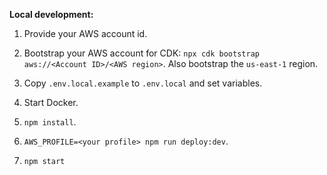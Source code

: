**Local development:**

1. Provide your AWS account id.

2. Bootstrap your AWS account for CDK: `npx cdk bootstrap aws://<Account ID>/<AWS region>`. Also bootstrap the `us-east-1` region.

3. Copy `.env.local.example` to `.env.local` and set variables.

4. Start Docker.

5. `npm install`.

6. `AWS_PROFILE=<your profile> npm run deploy:dev`.

7. `npm start`